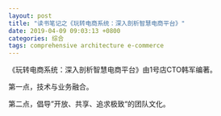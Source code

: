 ```yaml
---
layout: post
title: "读书笔记之《玩转电商系统：深入剖析智慧电商平台》"
date: 2019-04-09 09:03:13 +0800
categories: 综合
tags: comprehensive architecture e-commerce
---
```


《玩转电商系统：深入剖析智慧电商平台》由1号店CTO韩军编著。

第一点，技术与业务融合。

第二点，倡导”开放、共享、追求极致“的团队文化。